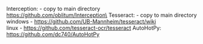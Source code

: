 Interception:  - copy to main directory \
https://github.com/oblitum/Interception\
Tesseract:  - copy to main directory \
windows - https://github.com/UB-Mannheim/tesseract/wiki \
linux - https://github.com/tesseract-ocr/tesseract
AutoHotPy: \
https://github.com/dc740/AutoHotPy